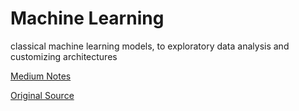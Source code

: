 # Machine Learning
 classical machine learning models, to exploratory data analysis and customizing architectures


[Medium Notes](https://terrankartiktellus.notion.site/Machine-Learning-9f28035535e74ab6b470a560c3b2e46d)


[Original Source](https://learn.microsoft.com/en-us/training/modules/introduction-to-machine-learning)
